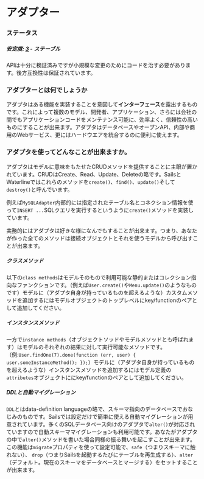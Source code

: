 # アダプター
### ステータス

##### 安定度: [3](http://nodejs.org/api/documentation.html#documentation_stability_index) - ステーブル

APIは十分に検証済みですが小規模な変更のためにコードを治す必要があります。後方互換性は保証されています。

### アダプターとは何でしょうか

アダプタはある機能を実装することを意図して**インターフェース**を露出するものです。これによって複数のモデル、開発者、アプリケーション、さらには会社の間でもアプリケーションコードをメンテナンス可能に、効率よく、信頼性の高いものにすることが出来ます。アダプタはデータベースやオープンAPI、内部や商用のWebサービス、更にはハードウエアを統合するのに便利に使えます。


### アダプタを使ってどんなことが出来ますか。

アダプタはモデルに意味をもたせたCRUDメソッドを提供することに主眼が置かれています。CRUDはCreate、Read、Update、Deleteの略です。SailsとWaterlineではこれらのメソッドを`create()`、`find()`、`update()`そして `destroy()`と呼んでいます。

例えば`MySQLAdapter`内部的には指定されたテーブル名とコネクション情報を使って`INSERT ...`SQLクエリを実行するというように`create()`メソッドを実装しています。

実務的にはアダプタは好きな様になんでもすることが出来ます。つまり、あなたが作った全てのメソッドは接続オブジェクトとそれを使うモデルから呼び出すことが出来ます。


##### クラスメソッド
以下の`class methods`はモデルそのもので利用可能な静的またはコレクション指向なファンクションです。（例えば`User.create()`や`Menu.update()`のようなものです）モデルに（アダプタ自身が持っているものを超えるような）カスタムメソッドを追加するにはモデルオブジェクトのトップレベルにkey/functionのペアとして追加してください。

##### インスタンスメソッド
一方で`instance methods`（オブジェクトソッドやモデルメソッドとも呼ばれます）はモデルのそれぞれの結果に対して実行可能なメソッドです。（例:`User.findOne(7).done(function (err, user) { user.someInstanceMethod(); });`）モデルに（アダプタ自身が持っているものを超えるような）インスタンスメソッドを追加するにはモデル定義の`attributes`オブジェクトににkey/functionのペアとして追加してください。

##### DDLと自動マイグレーション
`DDL`とはdata-definition languageの略で、スキーマ指向のデータベースでおなじみのものです。Sailsでは設定だけで簡単に使える自動マイグレーションが用意されています。多くのSQLデータベース向けのアダプタで`alter()`が対応されていますので自動スキーママイグレーションも利用可能です。あなたがアダプタの中で`alter()`メソッドを書いた場合同様の振る舞いを起こすことが出来ます。この機能は`migrate`プロパティを使って設定可能で、`safe`（つまりスキーマに触れない）、 `drop`（つまりSailsを起動するたびにテーブルを再生成する）、`alter`（デフォルト。現在のスキーマをデータベースとマージする）をセットすることが出来ます。


<docmeta name="uniqueID" value="Adapters83669">
<docmeta name="displayName" value="Adapters">
<docmeta name="stabilityIndex" value="3">

